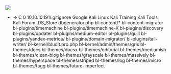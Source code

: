![](Maszyny/Linux/Blunder/Pasted%20image%2020210912195847.png)

+ → C
0 10.10.10.191/.gitignore
Google Kali Linux Kali Training Kali Tools Kali Forum
.DS_Store
dbgenerator.php
bl-content/*
bl-content-migrator
bl-plugins/timemachine
bl-plugins/timemachine-X
bl-plugins/discovery
bl-plugins/updater
bl-plugins/medium-editor
bl-plugins/quill
bl-plugins/yandex-metrica/
bl-plugins/domain-migrator/
bl-plugins/tail-writer/
bl-kernel/bludit.pro.php
bl-kernel/admin/themes/gris
bl-themes/docs
bl-themes/docsx
bl-themes/editorial
bl-themes/mediumish
bl-themes/clean-blog
bl-themes/grayscale
bl-themes/massively
bl-themes/hyperspace
bl-themes/striped
bl-themes/log
bl-themes/micro
bl-themes/tagg
bl-themes/future-imperfect
